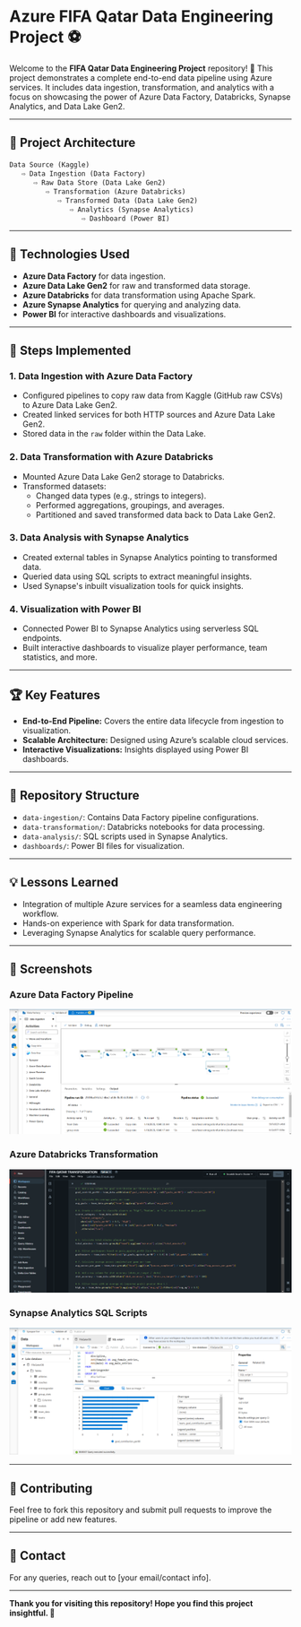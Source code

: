 
# Azure FIFA Qatar Data Engineering Project ⚽

Welcome to the **FIFA Qatar Data Engineering Project** repository! 🚀 This project demonstrates a complete end-to-end data pipeline using Azure services. It includes data ingestion, transformation, and analytics with a focus on showcasing the power of Azure Data Factory, Databricks, Synapse Analytics, and Data Lake Gen2.

---

## 🌟 Project Architecture

```plaintext
Data Source (Kaggle) 
   ⇨ Data Ingestion (Data Factory) 
      ⇨ Raw Data Store (Data Lake Gen2) 
         ⇨ Transformation (Azure Databricks) 
            ⇨ Transformed Data (Data Lake Gen2) 
               ⇨ Analytics (Synapse Analytics) 
                  ⇨ Dashboard (Power BI)
```

---

## 🔧 Technologies Used

- **Azure Data Factory** for data ingestion.
- **Azure Data Lake Gen2** for raw and transformed data storage.
- **Azure Databricks** for data transformation using Apache Spark.
- **Azure Synapse Analytics** for querying and analyzing data.
- **Power BI** for interactive dashboards and visualizations.

---

## 🚀 Steps Implemented

### 1. Data Ingestion with Azure Data Factory

- Configured pipelines to copy raw data from Kaggle (GitHub raw CSVs) to Azure Data Lake Gen2.
- Created linked services for both HTTP sources and Azure Data Lake Gen2.
- Stored data in the `raw` folder within the Data Lake.



### 2. Data Transformation with Azure Databricks

- Mounted Azure Data Lake Gen2 storage to Databricks.
- Transformed datasets:
  - Changed data types (e.g., strings to integers).
  - Performed aggregations, groupings, and averages.
  - Partitioned and saved transformed data back to Data Lake Gen2.



### 3. Data Analysis with Synapse Analytics

- Created external tables in Synapse Analytics pointing to transformed data.
- Queried data using SQL scripts to extract meaningful insights.
- Used Synapse's inbuilt visualization tools for quick insights.



### 4. Visualization with Power BI

- Connected Power BI to Synapse Analytics using serverless SQL endpoints.
- Built interactive dashboards to visualize player performance, team statistics, and more.

---

## 🏆 Key Features

- **End-to-End Pipeline:** Covers the entire data lifecycle from ingestion to visualization.
- **Scalable Architecture:** Designed using Azure’s scalable cloud services.
- **Interactive Visualizations:** Insights displayed using Power BI dashboards.

---

## 📂 Repository Structure

- `data-ingestion/`: Contains Data Factory pipeline configurations.
- `data-transformation/`: Databricks notebooks for data processing.
- `data-analysis/`: SQL scripts used in Synapse Analytics.
- `dashboards/`: Power BI files for visualization.

---

## 💡 Lessons Learned

- Integration of multiple Azure services for a seamless data engineering workflow.
- Hands-on experience with Spark for data transformation.
- Leveraging Synapse Analytics for scalable query performance.

---

## 📸 Screenshots

### Azure Data Factory Pipeline
![Data Factory Pipeline](Images/Data_Factory.png)



### Azure Databricks Transformation
![Databricks Transformation](Images/Databricks.png)


### Synapse Analytics SQL Scripts
![Synapse Analytics](Images/Synapse.png)


---

## 🤝 Contributing

Feel free to fork this repository and submit pull requests to improve the pipeline or add new features.

---

## 📧 Contact

For any queries, reach out to [your email/contact info].

---

**Thank you for visiting this repository! Hope you find this project insightful. 🌟**
